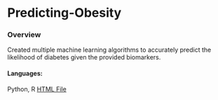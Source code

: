 # Predicting-Obesity

### Overview
Created multiple machine learning algorithms to accurately predict the likelihood of diabetes given the provided biomarkers.

#### Languages: 
Python, R
[HTML File](https://github.com/LillyTretheway/Predicting-Obesity/blob/main/ObesityProject.html)
